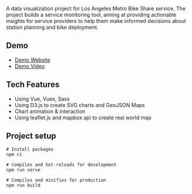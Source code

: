A data visualization project for Los Angeles Metro Bike Share service. The project builds a service monitoring tool, aiming at providing actionable insights for service providers to help them make informed decisions about station planning and bike deployment.

## Demo
- [Demo Website](http://106.14.216.118:3002/region)
- [Demo Video](https://www.youtube.com/watch?v=R-OWenNrUKA)

## Tech Features
- Using Vue, Vuex, Sass
- Using D3.js to create SVG charts and GeoJSON Maps
- Chart animation & interaction
- Using leaflet.js and mapbox api to create real world map

## Project setup
```
# Install packages
npm ci

# Compiles and hot-reloads for development
npm run serve

# Compiles and minifies for production
npm run build
```
